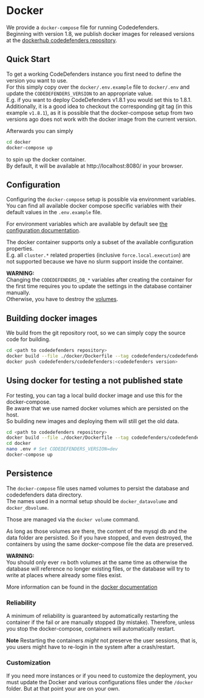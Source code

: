 # Docker

We provide a `docker-compose` file for running Codedefenders.  
Beginning with version 1.8, we publish docker images for released versions at the [dockerhub codedefenders repository](https://hub.docker.com/repository/docker/codedefenders/codedefenders).

## Quick Start

To get a working CodeDefenders instance you first need to define the version you want to use.  
For this simply copy over the `docker/.env.example` file to `docker/.env` and update the `CODEDEFENDERS_VERSION` to an appropriate value.  
E.g. if you want to deploy CodeDefenders v1.8.1 you would set this to 1.8.1.  
Additionally, it is a good idea to checkout the corresponding git tag (in this example `v1.8.1`), as it is possible that the docker-compose setup from two versions ago does not work with the docker image from the current version.

Afterwards you can simply 

```sh
cd docker
docker-compose up
```

to spin up the docker container.  
By default, it will be available at http://localhost:8080/ in your browser.

## Configuration

Configuring the `docker-compose` setup is possible via environment variables.  
You can find all available docker compose specific variables with their default values in the `.env.example` file.

For environment variables which are available by default see  [the configuration documentation](./Configuration.md).

The docker container supports only a subset of the available configuration properties.  
E.g. all `cluster.*` related properties (inclusive `force.local.execution`) are not supported because we have no slurm support inside the container.

**WARNING:**  
Changing the `CODEDEFENDERS_DB_*` variables after creating the container for the first time requires you to update the settings in the database container manually.  
Otherwise, you have to destroy the [volumes](#persistence).


## Building docker images

We build from the git repository root, so we can simply copy the source code for building.

```sh
cd <path to codedefenders repository>
docker build --file ./docker/Dockerfile --tag codedefenders/codedefenders:<Codedefenders version> --label "maintainer=$(git config --get user.email)" .
docker push codedefenders/codedefenders:<codedefenders version>
```

## Using docker for testing a not published state

For testing, you can tag a local build docker image and use this for the docker-compose.  
Be aware that we use named docker volumes which are persisted on the host.  
So building new images and deploying them will still get the old data.

```sh
cd <path to codedefenders repository>
docker build --file ./docker/Dockerfile --tag codedefenders/codedefenders:dev .
cd docker
nano .env # Set CODEDEFENDERS_VERSION=dev
docker-compose up
```

## Persistence

The `docker-compose` file uses named volumes to persist the database and codedefenders data directory.  
The names used in a normal setup should be `docker_datavolume` and `docker_dbvolume`.

Those are managed via the `docker volume` command.

As long as those volumes are there, the content of the mysql db and the data folder are persisted.
So if you have stopped, and even destroyed, the containers by using the same docker-compose file the data are preserved.

**WARNING:**  
You should only ever `rm` both volumes at the same time as otherwise the database will reference no longer existing files, or the database will try to write at places where already some files exist.

More information can be found in the [docker documentation](https://docs.docker.com/storage/volumes/)

### Reliability
A minimum of reliability is guaranteed by automatically restarting the container if the fail or are manually stopped (by mistake). Therefore, unless you stop the docker-compose, containers will automatically restart.

**Note** Restarting the containers *might* not preserve the user sessions, that is, you users might have to re-login in the system after a crash/restart.

### Customization
If you need more instances or if you need to customize the deployment, you must update the Docker and various configurations files under the ```/docker``` folder. But at that point your are on your own.
